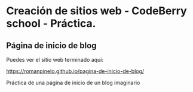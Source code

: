 # Creación de sitios web - CodeBerry school - Práctica.

## Página de inicio de blog

Puedes ver el sitio web terminado aquí:

https://romanpinelo.github.io/pagina-de-inicio-de-blog/

Práctica de una página de inicio de un blog imaginario